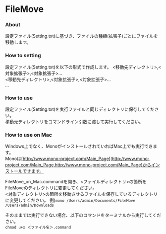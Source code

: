 FileMove
========
### About
設定ファイル(Setting.txt)に基づき、ファイルの種類(拡張子)ごとにファイルを移動します。

### How to setting
設定ファイル(Setting.txt)を以下の形式で作成します。 
<移動先ディレクトリ>,<対象拡張子>,<対象拡張子>...   
<移動先ディレクトリ>,<対象拡張子>,<対象拡張子>...   
...

### How to use
設定ファイル(Setting.txt)を実行ファイルと同じディレクトリに保存してください。   
移動元ディレクトリをコマンドライン引数に渡して実行してください。

### How to use on Mac
Windows上でなく、MonoがインストールされていればMac上でも実行できます。   
Monoは[http://www.mono-project.com/Main_Page](http://www.mono-project.com/Main_Page,http://www.mono-project.com/Main_Page)からインストールできます。

FileMove_on_Mac.commandを開き、<ファイルディレクトリ>の箇所をFileMoveのディレクトリに変更してください。   
<対象ディレクトリ>の箇所を移動させるファイルを保存しているディレクトリに変更してください。
例)`mono /Users/admin/Documents/FileMove /Users/admin/Downloads`
   
そのままでは実行できない場合、以下のコマンドをターミナルから実行してください。  
`chmod u+x ＜ファイル名＞.command`